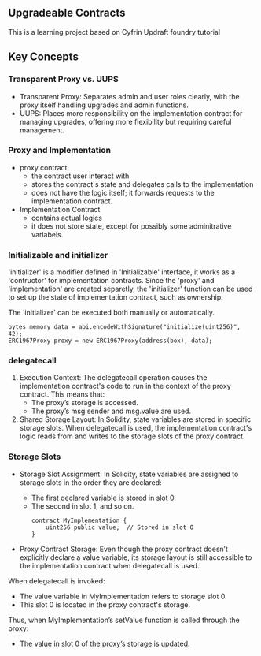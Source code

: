 ## Upgradeable Contracts

This is a learning project based on Cyfrin Updraft foundry tutorial

## Key Concepts

### Transparent Proxy vs. UUPS

- Transparent Proxy: Separates admin and user roles clearly, with the proxy itself handling upgrades and admin functions.
- UUPS: Places more responsibility on the implementation contract for managing upgrades, offering more flexibility but requiring careful management.

### Proxy and Implementation

- proxy contract
  - the contract user interact with
  - stores the contract's state and delegates calls to the implementation
  - does not have the logic itself; it forwards requests to the implementation contract.
- Implementation Contract
  - contains actual logics
  - it does not store state, except for possibly some adminitrative variabels.

### Initializable and initializer

'initializer' is a modifier defined in 'Initializable' interface, it works as a 'contructor' for implementation contracts. Since the 'proxy' and 'implementation' are created separetly, the 'initializer' function can be used to set up the state of implementation contract, such as ownership.

The 'initializer' can be executed both manually or automatically.

```
bytes memory data = abi.encodeWithSignature("initialize(uint256)", 42);
ERC1967Proxy proxy = new ERC1967Proxy(address(box), data);
```

### delegatecall

1. Execution Context: The delegatecall operation causes the implementation contract's code to run in the context of the proxy contract. This means that:
   - The proxy’s storage is accessed.
   - The proxy’s msg.sender and msg.value are used.
2. Shared Storage Layout: In Solidity, state variables are stored in specific storage slots. When delegatecall is used, the implementation contract's logic reads from and writes to the storage slots of the proxy contract.

### Storage Slots

- Storage Slot Assignment: In Solidity, state variables are assigned to storage slots in the order they are declared:

  - The first declared variable is stored in slot 0.
  - The second in slot 1, and so on.
    ```solidity
    contract MyImplementation {
        uint256 public value;  // Stored in slot 0
    }
    ```

- Proxy Contract Storage: Even though the proxy contract doesn’t explicitly declare a value variable, its storage layout is still accessible to the implementation contract when delegatecall is used.

When delegatecall is invoked:

- The value variable in MyImplementation refers to storage slot 0.
- This slot 0 is located in the proxy contract's storage.

Thus, when MyImplementation’s setValue function is called through the proxy:

- The value in slot 0 of the proxy’s storage is updated.

